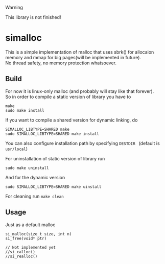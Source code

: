 > [!WARNING]
> This library is not finished!

# simalloc 

This is a simple implementation of malloc that uses sbrk() for allocaion memory and mmap for big pages(will be implemented in future).\
No thread safety, no memory protection whatsoever. 

## Build
For now it is linux-only malloc (and probably will stay like that forever).\
So in order to compile a static version of library you have to
```
make
sudo make install
```
If you want to compile a shared version for dynamic linking, do
```
SIMALLOC_LIBTYPE=SHARED make
sudo SIMALLOC_LIBTYPE=SHARED make install
```
You can also configure installation path by specifying `DESTDIR ` (default is `usr/local`) 

For uninstallation of static version of library run
```
sudo make uninstall
```
And for the dynamic version
```
sudo SIMALLOC_LIBTYPE=SHARED make uinstall
```

For cleaning run `make clean`

## Usage
Just as a default malloc 
```
si_malloc(size_t size, int n)
si_free(void* ptr)

// Not implemented yet
//si_calloc()
//si_realloc()
```


